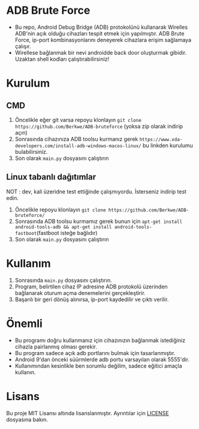 # ADB Brute Force

* Bu repo, Android Debug Bridge (ADB) protokolünü kullanarak Wirelles ADB'nin açık olduğu cihazları tespit etmek için yapılmıştır. ADB Brute Force, ip-port kombinasyonlarını deneyerek cihazlara erişim sağlamaya çalışır.
* Wirellese bağlanmak bir nevi androidde back door oluşturmak gibidir. Uzaktan shell kodları çalıştırabilirsiniz!

# Kurulum

## CMD
1. Öncelikle eğer git varsa repoyu klonlayın `git clone https://github.com/Berkwe/ADB-bruteforce` (yoksa zip olarak indirip açın)
2. Sonrasında cihazınıza ADB toolsu kurmanız gerek `https://www.xda-developers.com/install-adb-windows-macos-linux/` bu linkden kurulumu bulabilirsiniz.
3. Son olarak `main.py` dosyasını çalıştırın

## Linux tabanlı dağıtımlar
NOT : dev, kali üzeridne test ettiğinde çalışmıyordu. İsterseniz indirip test edin.
1. Öncelikle repoyu klonlayın `git clone https://github.com/Berkwe/ADB-bruteforce/`
2. Sonrasında ADB toolsu kurmamız gerek bunun için `apt-get install android-tools-adb && apt-get install android-tools-fastboot`(fastboot isteğe bağlıdır)
3. Son olarak `main.py` dosyasını çalıştırın

# Kullanım
1. Sonrasında `main.py` dosyasını çalıştırın.
2. Program, belirtilen cihaz IP adresine ADB protokolü üzerinden bağlanarak oturum açma denemelerini gerçekleştirir.
3. Başarılı bir geri dönüş alınırsa, ip-port kaydedilir ve çıktı verilir.


# Önemli

* Bu programı doğru kullanmanız için cihazınızın bağlanmak istediğiniz cihazla pairlanmış olması gerekir.
* Bu program sadece açık adb portlarını bulmak için tasarlanmıştır.
* Android 9'dan önceki süürmlerde adb portu varsayılan olarak 5555'dir.
* Kullanımından kesinlikle ben sorumlu değilim, sadece eğitici amaçla kullanın.

# Lisans

Bu proje MIT Lisansı altında lisanslanmıştır. Ayrıntılar için [LICENSE](LICENSE) dosyasına bakın.
